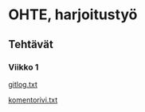 # OHTE, harjoitustyö
## Tehtävät
### Viikko 1

[gitlog.txt](https://github.com/Savones/ot-harjoitustyo/blob/master/laskarit/viikko1/gitlog.txt)

[komentorivi.txt](https://github.com/Savones/ot-harjoitustyo/blob/master/laskarit/viikko1/komentorivi.txt)
